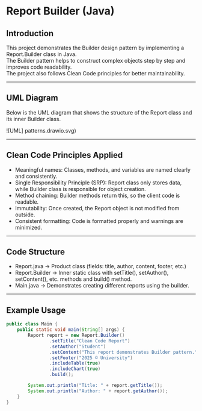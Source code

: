 # Report Builder (Java)

## Introduction
This project demonstrates the Builder design pattern by implementing a Report.Builder class in Java.  
The Builder pattern helps to construct complex objects step by step and improves code readability.  
The project also follows Clean Code principles for better maintainability.

---

## UML Diagram
Below is the UML diagram that shows the structure of the Report class and its inner Builder class.

![UML] patterns.drawio.svg)

---

## Clean Code Principles Applied
- Meaningful names: Classes, methods, and variables are named clearly and consistently.  
- Single Responsibility Principle (SRP): Report class only stores data, while Builder class is responsible for object creation.  
- Method chaining: Builder methods return this, so the client code is readable.  
- Immutability: Once created, the Report object is not modified from outside.  
- Consistent formatting: Code is formatted properly and warnings are minimized.

---

## Code Structure
- Report.java → Product class (fields: title, author, content, footer, etc.)  
- Report.Builder → Inner static class with setTitle(), setAuthor(), setContent(), etc. methods and build() method.  
- Main.java → Demonstrates creating different reports using the builder.

---

## Example Usage

```java
public class Main {
    public static void main(String[] args) {
        Report report = new Report.Builder()
                .setTitle("Clean Code Report")
                .setAuthor("Student")
                .setContent("This report demonstrates Builder pattern.")
                .setFooter("2025 © University")
                .includeTable(true)
                .includeChart(true)
                .build();

        System.out.println("Title: " + report.getTitle());
        System.out.println("Author: " + report.getAuthor());
    }
}
